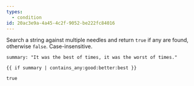 ```yaml
---
types:
  - condition
id: 20ac3e9a-4a45-4c2f-9052-be222fc84016
---
```

Search a string against multiple needles and return `true` if any are found, otherwise `false`. Case-insensitive.

```.language-yaml
summary: "It was the best of times, it was the worst of times."
```

```
{{ if summary | contains_any:good:better:best }}
```

```.language-output
true
```

